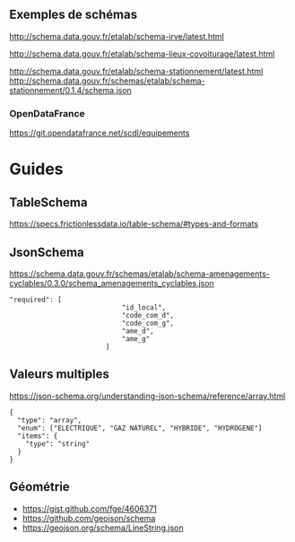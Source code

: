 ## Exemples de schémas

http://schema.data.gouv.fr/etalab/schema-irve/latest.html

http://schema.data.gouv.fr/etalab/schema-lieux-covoiturage/latest.html

http://schema.data.gouv.fr/etalab/schema-stationnement/latest.html
http://schema.data.gouv.fr/schemas/etalab/schema-stationnement/0.1.4/schema.json

### OpenDataFrance

https://git.opendatafrance.net/scdl/equipements

# Guides

## TableSchema

https://specs.frictionlessdata.io/table-schema/#types-and-formats

## JsonSchema

https://schema.data.gouv.fr/schemas/etalab/schema-amenagements-cyclables/0.3.0/schema_amenagements_cyclables.json

```
"required": [
                            "id_local",
                            "code_com_d",
                            "code_com_g",
                            "ame_d",
                            "ame_g"
                        ]
```

## Valeurs multiples

https://json-schema.org/understanding-json-schema/reference/array.html

```
{
  "type": "array",
  "enum": ["ELECTRIQUE", "GAZ NATUREL", "HYBRIDE", "HYDROGENE"]
  "items": {
    "type": "string"
  }
}
```

## Géométrie

- https://gist.github.com/fge/4606371
- https://github.com/geojson/schema
- https://geojson.org/schema/LineString.json